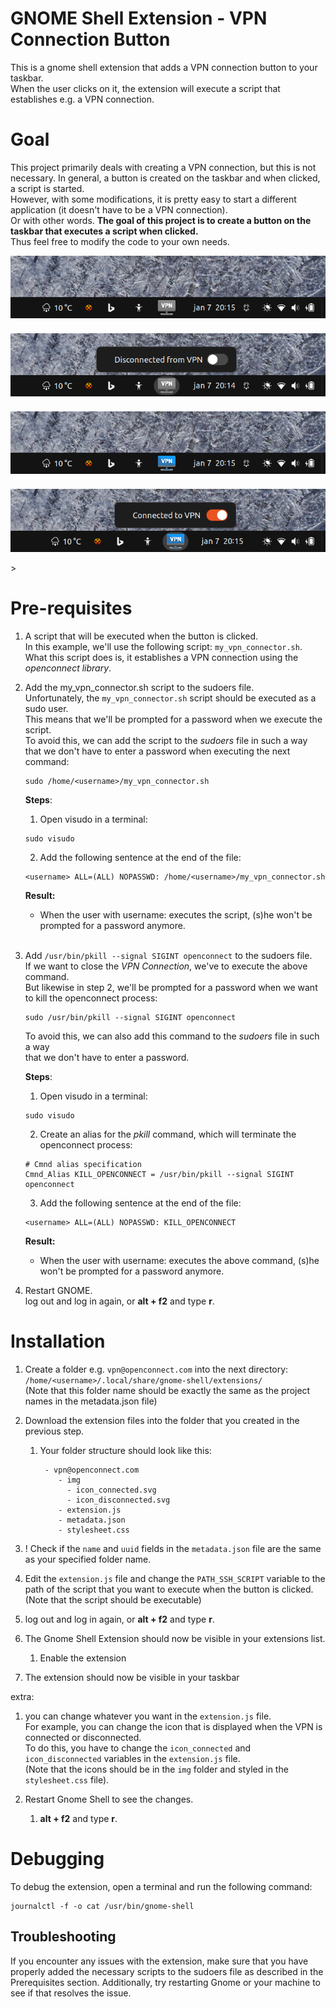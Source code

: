 # GNOME Shell Extension - VPN Connection Button
This is a gnome shell extension that adds a VPN connection button to your taskbar.  
When the user clicks on it, the extension will execute a script that establishes e.g. a VPN connection.  

# Goal
This project primarily deals with creating a VPN connection, but this is not necessary. In general, a button is created on the taskbar and when clicked, a script is started.  
However, with some modifications, it is pretty easy to start a different application (it doesn't have to be a VPN connection).  
Or with other words. **The goal of this project is to create a button on the taskbar that executes a script when clicked.**  
Thus feel free to modify the code to your own needs.

<div>
<img src="img/git/Screenshot_1.png" style="margin:7px auto 0 auto; widht:750px; display:block"><br/>
<img src="img/git/Screenshot_2.png" style="margin:7px auto 0 auto; widht:750px; display:block"><br/>
<img src="img/git/Screenshot_3.png" style="margin:7px auto 0 auto; widht:750px; display:block"><br/>
<img src="img/git/Screenshot_4.png" style="margin:7px auto 0 auto; widht:750px; display:block"><br/>><br/>
</div>

# Pre-requisites
 1. A script that will be executed when the button is clicked.   
  In this example, we'll use the following script: `my_vpn_connector.sh`.  
  What this script does is, it establishes a VPN connection using the _openconnect library_.

 1. Add the my_vpn_connector.sh script to the sudoers file.  
    Unfortunately, the `my_vpn_connector.sh` script should be executed as a sudo user.  
    This means that we'll be prompted for a password when we execute the script.  
    To avoid this, we can add the script to the *sudoers* file in such a way  
    that we don't have to enter a password when executing the next command:
    ```shell
    sudo /home/<username>/my_vpn_connector.sh
    ```

    **Steps**:
    1. Open visudo in a terminal: 
    ```shell 
    sudo visudo
    ```  
    2. Add the following sentence at the end of the file:   
    ```shell
    <username> ALL=(ALL) NOPASSWD: /home/<username>/my_vpn_connector.sh
    ```

    **Result:**   
    -  When the user with username: <username> executes the script, (s)he won't be prompted for a password anymore.   
       <br>

 1. Add `/usr/bin/pkill --signal SIGINT openconnect` to the sudoers file.  
    If we want to close the *VPN Connection*, we've to execute the above command.  
    But likewise in step 2, we'll be prompted for a password when we want to kill the openconnect process:
    ```shell
    sudo /usr/bin/pkill --signal SIGINT openconnect
    ```
    To avoid this, we can also add this command to the *sudoers* file in such a way  
      that we don't have to enter a password.

    **Steps**:
    1. Open visudo in a terminal: 
    ```shell 
    sudo visudo
    ```  
    2. Create an alias for the *pkill* command, which will terminate the openconnect process:
    ```shell
    # Cmnd alias specification
    Cmnd_Alias KILL_OPENCONNECT = /usr/bin/pkill --signal SIGINT openconnect
    ```

    3. Add the following sentence at the end of the file:   
    ```shell
    <username> ALL=(ALL) NOPASSWD: KILL_OPENCONNECT
    ```
    **Result:**   
    -  When the user with username: <username> executes the above command, (s)he won't be prompted for a password anymore.
       <br>

1. Restart GNOME.  
   log out and log in again, or **alt + f2** and type **r**.


# Installation
 1. Create a folder e.g. `vpn@openconnect.com` into the next directory: `/home/<username>/.local/share/gnome-shell/extensions/`  
    (Note that this folder name should be exactly the same as the project names in the metadata.json file)   
 1. Download the extension files into the folder that you created in the previous step.  
    1. Your folder structure should look like this:
        ```
         - vpn@openconnect.com
            - img
              - icon_connected.svg
              - icon_disconnected.svg
            - extension.js
            - metadata.json
            - stylesheet.css
 1. ! Check if the `name` and `uuid` fields in the `metadata.json` file are the same as your specified folder name.
 1. Edit the `extension.js` file and change the `PATH_SSH_SCRIPT` variable to the path of the script that you want to execute when the button is clicked.    
    (Note that the script should be executable)
 1. log out and log in again, or **alt + f2** and type **r**.  

 1. The Gnome Shell Extension should now be visible in your extensions list.
    1. Enable the extension
 1. The extension should now be visible in your taskbar 


extra:
1. you can change whatever you want in the `extension.js` file.  
   For example, you can change the icon that is displayed when the VPN is connected or disconnected.  
   To do this, you have to change the `icon_connected` and `icon_disconnected` variables in the `extension.js` file.  
   (Note that the icons should be in the `img` folder and styled in the `stylesheet.css` file).

1. Restart Gnome Shell to see the changes.
    1. **alt + f2** and type **r**.




# Debugging
To debug the extension, open a terminal and run the following command:
```shell
journalctl -f -o cat /usr/bin/gnome-shell
```
## Troubleshooting
If you encounter any issues with the extension, make sure that you have properly added the necessary scripts to the sudoers file as described in the Prerequisites section. Additionally, try restarting Gnome or your machine to see if that resolves the issue.